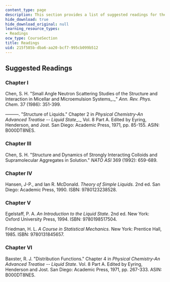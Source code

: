 ```yaml
---
content_type: page
description: This section provides a list of suggested readings for the course.
hide_download: true
hide_download_original: null
learning_resource_types:
- Readings
ocw_type: CourseSection
title: Readings
uid: 215f585b-dba6-aa20-bcf7-995cb099b512
---
```


Suggested Readings
------------------

### Chapter I

Chen, S. H. "Small Angle Neutron Scattering Studies of the Structure and Interaction in Micellar and Microemulsion Systems_._" _Ann. Rev. Phys. Chem_. 37 (1986): 351-399.

———. "Structure of Liquids." Chapter 2 in _Physical Chemistry-An Advanced Treatise -- Liquid State__._ Vol. 8 Part A. Edited by Eyring, Henderson, and Jost. San Diego: Academic Press, 1971, pp. 85-155. ASIN: B000DT8NES.

### Chapter III

Chen, S. H. "Structure and Dynamics of Strongly Interacting Colloids and Supramolecular Aggregates in Solution." _NATO ASI_ 369 (1992): 659-689.

### Chapter IV

Hansen, J-P., and Ian R. McDonald. _Theory of Simple Liquids._ 2nd ed. San Diego: Academic Press, 1990. ISBN: 9780123238528.

### Chapter V

Egelstaff, P. A. _An Introduction to the Liquid State_. 2nd ed. New York: Oxford University Press, 1994. ISBN: 9780198517504.

Friedman, H. L. _A Course in Statistical Mechanics._ New York: Prentice Hall, 1985. ISBN: 9780131845657.

### Chapter VI

Baxster, R. J. "Distribution Functions." Chapter 4 in _Physical Chemistry-An Advanced Treatise -- Liquid State_. Vol. 8 Part A. Edited by Eyring, Henderson and Jost. San Diego: Academic Press, 1971, pp. 267-333. ASIN: B000DT8NES.